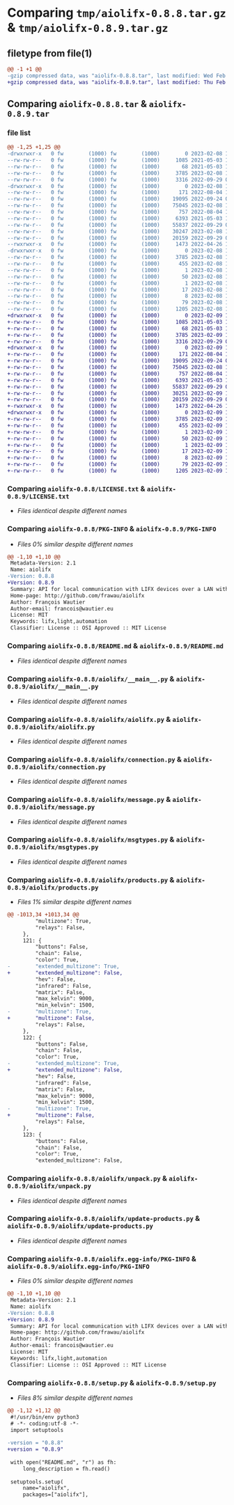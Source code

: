 # Comparing `tmp/aiolifx-0.8.8.tar.gz` & `tmp/aiolifx-0.8.9.tar.gz`

## filetype from file(1)

```diff
@@ -1 +1 @@
-gzip compressed data, was "aiolifx-0.8.8.tar", last modified: Wed Feb  8 15:00:46 2023, max compression
+gzip compressed data, was "aiolifx-0.8.9.tar", last modified: Thu Feb  9 13:37:03 2023, max compression
```

## Comparing `aiolifx-0.8.8.tar` & `aiolifx-0.8.9.tar`

### file list

```diff
@@ -1,25 +1,25 @@
-drwxrwxr-x   0 fw        (1000) fw        (1000)        0 2023-02-08 15:00:46.179081 aiolifx-0.8.8/
--rw-rw-r--   0 fw        (1000) fw        (1000)     1085 2021-05-03 10:41:06.000000 aiolifx-0.8.8/LICENSE.txt
--rw-rw-r--   0 fw        (1000) fw        (1000)       68 2021-05-03 10:41:06.000000 aiolifx-0.8.8/MANIFEST.in
--rw-rw-r--   0 fw        (1000) fw        (1000)     3785 2023-02-08 15:00:46.179081 aiolifx-0.8.8/PKG-INFO
--rw-rw-r--   0 fw        (1000) fw        (1000)     3316 2022-09-29 07:38:39.000000 aiolifx-0.8.8/README.md
-drwxrwxr-x   0 fw        (1000) fw        (1000)        0 2023-02-08 15:00:46.179081 aiolifx-0.8.8/aiolifx/
--rw-rw-r--   0 fw        (1000) fw        (1000)      171 2022-08-04 14:39:27.000000 aiolifx-0.8.8/aiolifx/__init__.py
--rw-rw-r--   0 fw        (1000) fw        (1000)    19095 2022-09-24 03:41:41.000000 aiolifx-0.8.8/aiolifx/__main__.py
--rw-rw-r--   0 fw        (1000) fw        (1000)    75045 2023-02-08 14:59:15.000000 aiolifx-0.8.8/aiolifx/aiolifx.py
--rw-rw-r--   0 fw        (1000) fw        (1000)      757 2022-08-04 14:39:27.000000 aiolifx-0.8.8/aiolifx/connection.py
--rw-rw-r--   0 fw        (1000) fw        (1000)     6393 2021-05-03 10:41:06.000000 aiolifx-0.8.8/aiolifx/message.py
--rw-rw-r--   0 fw        (1000) fw        (1000)    55837 2022-09-29 07:36:29.000000 aiolifx-0.8.8/aiolifx/msgtypes.py
--rw-rw-r--   0 fw        (1000) fw        (1000)    30247 2023-02-08 14:41:06.000000 aiolifx-0.8.8/aiolifx/products.py
--rw-rw-r--   0 fw        (1000) fw        (1000)    20159 2022-09-29 07:36:29.000000 aiolifx-0.8.8/aiolifx/unpack.py
--rwxrwxr-x   0 fw        (1000) fw        (1000)     1473 2022-04-26 14:59:59.000000 aiolifx-0.8.8/aiolifx/update-products.py
-drwxrwxr-x   0 fw        (1000) fw        (1000)        0 2023-02-08 15:00:46.179081 aiolifx-0.8.8/aiolifx.egg-info/
--rw-rw-r--   0 fw        (1000) fw        (1000)     3785 2023-02-08 15:00:46.000000 aiolifx-0.8.8/aiolifx.egg-info/PKG-INFO
--rw-rw-r--   0 fw        (1000) fw        (1000)      455 2023-02-08 15:00:46.000000 aiolifx-0.8.8/aiolifx.egg-info/SOURCES.txt
--rw-rw-r--   0 fw        (1000) fw        (1000)        1 2023-02-08 15:00:46.000000 aiolifx-0.8.8/aiolifx.egg-info/dependency_links.txt
--rw-rw-r--   0 fw        (1000) fw        (1000)       50 2023-02-08 15:00:46.000000 aiolifx-0.8.8/aiolifx.egg-info/entry_points.txt
--rw-rw-r--   0 fw        (1000) fw        (1000)        1 2023-02-08 15:00:46.000000 aiolifx-0.8.8/aiolifx.egg-info/not-zip-safe
--rw-rw-r--   0 fw        (1000) fw        (1000)       17 2023-02-08 15:00:46.000000 aiolifx-0.8.8/aiolifx.egg-info/requires.txt
--rw-rw-r--   0 fw        (1000) fw        (1000)        8 2023-02-08 15:00:46.000000 aiolifx-0.8.8/aiolifx.egg-info/top_level.txt
--rw-rw-r--   0 fw        (1000) fw        (1000)       79 2023-02-08 15:00:46.179081 aiolifx-0.8.8/setup.cfg
--rw-rw-r--   0 fw        (1000) fw        (1000)     1205 2023-02-08 14:54:14.000000 aiolifx-0.8.8/setup.py
+drwxrwxr-x   0 fw        (1000) fw        (1000)        0 2023-02-09 13:37:03.513687 aiolifx-0.8.9/
+-rw-rw-r--   0 fw        (1000) fw        (1000)     1085 2021-05-03 10:41:06.000000 aiolifx-0.8.9/LICENSE.txt
+-rw-rw-r--   0 fw        (1000) fw        (1000)       68 2021-05-03 10:41:06.000000 aiolifx-0.8.9/MANIFEST.in
+-rw-rw-r--   0 fw        (1000) fw        (1000)     3785 2023-02-09 13:37:03.513687 aiolifx-0.8.9/PKG-INFO
+-rw-rw-r--   0 fw        (1000) fw        (1000)     3316 2022-09-29 07:38:39.000000 aiolifx-0.8.9/README.md
+drwxrwxr-x   0 fw        (1000) fw        (1000)        0 2023-02-09 13:37:03.513687 aiolifx-0.8.9/aiolifx/
+-rw-rw-r--   0 fw        (1000) fw        (1000)      171 2022-08-04 14:39:27.000000 aiolifx-0.8.9/aiolifx/__init__.py
+-rw-rw-r--   0 fw        (1000) fw        (1000)    19095 2022-09-24 03:41:41.000000 aiolifx-0.8.9/aiolifx/__main__.py
+-rw-rw-r--   0 fw        (1000) fw        (1000)    75045 2023-02-08 14:59:15.000000 aiolifx-0.8.9/aiolifx/aiolifx.py
+-rw-rw-r--   0 fw        (1000) fw        (1000)      757 2022-08-04 14:39:27.000000 aiolifx-0.8.9/aiolifx/connection.py
+-rw-rw-r--   0 fw        (1000) fw        (1000)     6393 2021-05-03 10:41:06.000000 aiolifx-0.8.9/aiolifx/message.py
+-rw-rw-r--   0 fw        (1000) fw        (1000)    55837 2022-09-29 07:36:29.000000 aiolifx-0.8.9/aiolifx/msgtypes.py
+-rw-rw-r--   0 fw        (1000) fw        (1000)    30251 2023-02-09 13:33:52.000000 aiolifx-0.8.9/aiolifx/products.py
+-rw-rw-r--   0 fw        (1000) fw        (1000)    20159 2022-09-29 07:36:29.000000 aiolifx-0.8.9/aiolifx/unpack.py
+-rwxrwxr-x   0 fw        (1000) fw        (1000)     1473 2022-04-26 14:59:59.000000 aiolifx-0.8.9/aiolifx/update-products.py
+drwxrwxr-x   0 fw        (1000) fw        (1000)        0 2023-02-09 13:37:03.513687 aiolifx-0.8.9/aiolifx.egg-info/
+-rw-rw-r--   0 fw        (1000) fw        (1000)     3785 2023-02-09 13:37:03.000000 aiolifx-0.8.9/aiolifx.egg-info/PKG-INFO
+-rw-rw-r--   0 fw        (1000) fw        (1000)      455 2023-02-09 13:37:03.000000 aiolifx-0.8.9/aiolifx.egg-info/SOURCES.txt
+-rw-rw-r--   0 fw        (1000) fw        (1000)        1 2023-02-09 13:37:03.000000 aiolifx-0.8.9/aiolifx.egg-info/dependency_links.txt
+-rw-rw-r--   0 fw        (1000) fw        (1000)       50 2023-02-09 13:37:03.000000 aiolifx-0.8.9/aiolifx.egg-info/entry_points.txt
+-rw-rw-r--   0 fw        (1000) fw        (1000)        1 2023-02-09 13:37:03.000000 aiolifx-0.8.9/aiolifx.egg-info/not-zip-safe
+-rw-rw-r--   0 fw        (1000) fw        (1000)       17 2023-02-09 13:37:03.000000 aiolifx-0.8.9/aiolifx.egg-info/requires.txt
+-rw-rw-r--   0 fw        (1000) fw        (1000)        8 2023-02-09 13:37:03.000000 aiolifx-0.8.9/aiolifx.egg-info/top_level.txt
+-rw-rw-r--   0 fw        (1000) fw        (1000)       79 2023-02-09 13:37:03.513687 aiolifx-0.8.9/setup.cfg
+-rw-rw-r--   0 fw        (1000) fw        (1000)     1205 2023-02-09 13:35:35.000000 aiolifx-0.8.9/setup.py
```

### Comparing `aiolifx-0.8.8/LICENSE.txt` & `aiolifx-0.8.9/LICENSE.txt`

 * *Files identical despite different names*

### Comparing `aiolifx-0.8.8/PKG-INFO` & `aiolifx-0.8.9/PKG-INFO`

 * *Files 0% similar despite different names*

```diff
@@ -1,10 +1,10 @@
 Metadata-Version: 2.1
 Name: aiolifx
-Version: 0.8.8
+Version: 0.8.9
 Summary: API for local communication with LIFX devices over a LAN with asyncio.
 Home-page: http://github.com/frawau/aiolifx
 Author: François Wautier
 Author-email: francois@wautier.eu
 License: MIT
 Keywords: lifx,light,automation
 Classifier: License :: OSI Approved :: MIT License
```

### Comparing `aiolifx-0.8.8/README.md` & `aiolifx-0.8.9/README.md`

 * *Files identical despite different names*

### Comparing `aiolifx-0.8.8/aiolifx/__main__.py` & `aiolifx-0.8.9/aiolifx/__main__.py`

 * *Files identical despite different names*

### Comparing `aiolifx-0.8.8/aiolifx/aiolifx.py` & `aiolifx-0.8.9/aiolifx/aiolifx.py`

 * *Files identical despite different names*

### Comparing `aiolifx-0.8.8/aiolifx/connection.py` & `aiolifx-0.8.9/aiolifx/connection.py`

 * *Files identical despite different names*

### Comparing `aiolifx-0.8.8/aiolifx/message.py` & `aiolifx-0.8.9/aiolifx/message.py`

 * *Files identical despite different names*

### Comparing `aiolifx-0.8.8/aiolifx/msgtypes.py` & `aiolifx-0.8.9/aiolifx/msgtypes.py`

 * *Files identical despite different names*

### Comparing `aiolifx-0.8.8/aiolifx/products.py` & `aiolifx-0.8.9/aiolifx/products.py`

 * *Files 1% similar despite different names*

```diff
@@ -1013,34 +1013,34 @@
         "multizone": True,
         "relays": False,
     },
     121: {
         "buttons": False,
         "chain": False,
         "color": True,
-        "extended_multizone": True,
+        "extended_multizone": False,
         "hev": False,
         "infrared": False,
         "matrix": False,
         "max_kelvin": 9000,
         "min_kelvin": 1500,
-        "multizone": True,
+        "multizone": False,
         "relays": False,
     },
     122: {
         "buttons": False,
         "chain": False,
         "color": True,
-        "extended_multizone": True,
+        "extended_multizone": False,
         "hev": False,
         "infrared": False,
         "matrix": False,
         "max_kelvin": 9000,
         "min_kelvin": 1500,
-        "multizone": True,
+        "multizone": False,
         "relays": False,
     },
     123: {
         "buttons": False,
         "chain": False,
         "color": True,
         "extended_multizone": False,
```

### Comparing `aiolifx-0.8.8/aiolifx/unpack.py` & `aiolifx-0.8.9/aiolifx/unpack.py`

 * *Files identical despite different names*

### Comparing `aiolifx-0.8.8/aiolifx/update-products.py` & `aiolifx-0.8.9/aiolifx/update-products.py`

 * *Files identical despite different names*

### Comparing `aiolifx-0.8.8/aiolifx.egg-info/PKG-INFO` & `aiolifx-0.8.9/aiolifx.egg-info/PKG-INFO`

 * *Files 0% similar despite different names*

```diff
@@ -1,10 +1,10 @@
 Metadata-Version: 2.1
 Name: aiolifx
-Version: 0.8.8
+Version: 0.8.9
 Summary: API for local communication with LIFX devices over a LAN with asyncio.
 Home-page: http://github.com/frawau/aiolifx
 Author: François Wautier
 Author-email: francois@wautier.eu
 License: MIT
 Keywords: lifx,light,automation
 Classifier: License :: OSI Approved :: MIT License
```

### Comparing `aiolifx-0.8.8/setup.py` & `aiolifx-0.8.9/setup.py`

 * *Files 8% similar despite different names*

```diff
@@ -1,12 +1,12 @@
 #!/usr/bin/env python3
 # -*- coding:utf-8 -*-
 import setuptools
 
-version = "0.8.8"
+version = "0.8.9"
 
 with open("README.md", "r") as fh:
     long_description = fh.read()
 
 setuptools.setup(
     name="aiolifx",
     packages=["aiolifx"],
```

